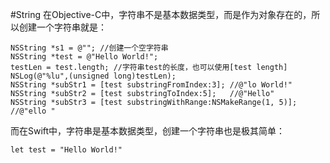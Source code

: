 #String
在Objective-C中，字符串不是基本数据类型，而是作为对象存在的，所以创建一个字符串就是：<br>
```
NSString *s1 = @""; //创建一个空字符串
NSString *test = @"Hello World!";
testLen = test.length; //字符串test的长度，也可以使用[test length]
NSLog(@"%lu",(unsigned long)testLen);
NSString *subStr1 = [test substringFromIndex:3]; //@"lo World!"
NSString *subStr2 = [test substringToIndex:5];   //@"Hello"
NSString *subStr3 = [test substringWithRange:NSMakeRange(1, 5)];  //@"ello "
```
而在Swift中，字符串是基本数据类型，创建一个字符串也是极其简单：<br>
```
let test = "Hello World!"
```
